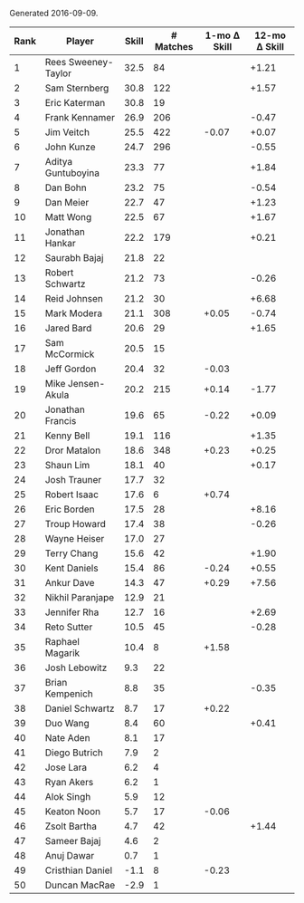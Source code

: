 Generated 2016-09-09.

| Rank | Player              | Skill | # Matches | 1-mo Δ Skill | 12-mo Δ Skill |
|------|---------------------|-------|-----------|--------------|---------------|
|    1 | Rees Sweeney-Taylor |  32.5 |        84 |              |         +1.21 |
|    2 | Sam Sternberg       |  30.8 |       122 |              |         +1.57 |
|    3 | Eric Katerman       |  30.8 |        19 |              |               |
|    4 | Frank Kennamer      |  26.9 |       206 |              |         -0.47 |
|    5 | Jim Veitch          |  25.5 |       422 |        -0.07 |         +0.07 |
|    6 | John Kunze          |  24.7 |       296 |              |         -0.55 |
|    7 | Aditya Guntuboyina  |  23.3 |        77 |              |         +1.84 |
|    8 | Dan Bohn            |  23.2 |        75 |              |         -0.54 |
|    9 | Dan Meier           |  22.7 |        47 |              |         +1.23 |
|   10 | Matt Wong           |  22.5 |        67 |              |         +1.67 |
|   11 | Jonathan Hankar     |  22.2 |       179 |              |         +0.21 |
|   12 | Saurabh Bajaj       |  21.8 |        22 |              |               |
|   13 | Robert Schwartz     |  21.2 |        73 |              |         -0.26 |
|   14 | Reid Johnsen        |  21.2 |        30 |              |         +6.68 |
|   15 | Mark Modera         |  21.1 |       308 |        +0.05 |         -0.74 |
|   16 | Jared Bard          |  20.6 |        29 |              |         +1.65 |
|   17 | Sam McCormick       |  20.5 |        15 |              |               |
|   18 | Jeff Gordon         |  20.4 |        32 |        -0.03 |               |
|   19 | Mike Jensen-Akula   |  20.2 |       215 |        +0.14 |         -1.77 |
|   20 | Jonathan Francis    |  19.6 |        65 |        -0.22 |         +0.09 |
|   21 | Kenny Bell          |  19.1 |       116 |              |         +1.35 |
|   22 | Dror Matalon        |  18.6 |       348 |        +0.23 |         +0.25 |
|   23 | Shaun Lim           |  18.1 |        40 |              |         +0.17 |
|   24 | Josh Trauner        |  17.7 |        32 |              |               |
|   25 | Robert Isaac        |  17.6 |         6 |        +0.74 |               |
|   26 | Eric Borden         |  17.5 |        28 |              |         +8.16 |
|   27 | Troup Howard        |  17.4 |        38 |              |         -0.26 |
|   28 | Wayne Heiser        |  17.0 |        27 |              |               |
|   29 | Terry Chang         |  15.6 |        42 |              |         +1.90 |
|   30 | Kent Daniels        |  15.4 |        86 |        -0.24 |         +0.55 |
|   31 | Ankur Dave          |  14.3 |        47 |        +0.29 |         +7.56 |
|   32 | Nikhil Paranjape    |  12.9 |        21 |              |               |
|   33 | Jennifer Rha        |  12.7 |        16 |              |         +2.69 |
|   34 | Reto Sutter         |  10.5 |        45 |              |         -0.28 |
|   35 | Raphael Magarik     |  10.4 |         8 |        +1.58 |               |
|   36 | Josh Lebowitz       |   9.3 |        22 |              |               |
|   37 | Brian Kempenich     |   8.8 |        35 |              |         -0.35 |
|   38 | Daniel Schwartz     |   8.7 |        17 |        +0.22 |               |
|   39 | Duo Wang            |   8.4 |        60 |              |         +0.41 |
|   40 | Nate Aden           |   8.1 |        17 |              |               |
|   41 | Diego Butrich       |   7.9 |         2 |              |               |
|   42 | Jose Lara           |   6.2 |         4 |              |               |
|   43 | Ryan Akers          |   6.2 |         1 |              |               |
|   44 | Alok Singh          |   5.9 |        12 |              |               |
|   45 | Keaton Noon         |   5.7 |        17 |        -0.06 |               |
|   46 | Zsolt Bartha        |   4.7 |        42 |              |         +1.44 |
|   47 | Sameer Bajaj        |   4.6 |         2 |              |               |
|   48 | Anuj Dawar          |   0.7 |         1 |              |               |
|   49 | Cristhian Daniel    |  -1.1 |         8 |        -0.23 |               |
|   50 | Duncan MacRae       |  -2.9 |         1 |              |               |